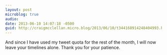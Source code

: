 ```yaml
---
layout: post
microblog: true
audio: 
date: 2013-06-10 14:07:18 -0500
guid: http://craigmcclellan.micro.blog/2013/06/10/t344168914248404993.html
---
```

And since I have used my tweet quota for the rest of the month, I will now leave your timelines alone. Thank you for your patience.
